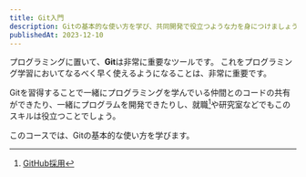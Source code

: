 ```yaml
---
title: Git入門
description: Gitの基本的な使い方を学び、共同開発で役立つような力を身につけましょう。
publishedAt: 2023-12-10
---
```


プログラミングに置いて、**Git**は非常に重要なツールです。
これをプログラミング学習においてなるべく早く使えるようになることは、非常に重要です。

Gitを習得することで一緒にプログラミングを学んでいる仲間とのコードの共有ができたり、一緒にプログラムを開発できたりし、就職[^1]や研究室などでもこのスキルは役立つことでしょう。

このコースでは、Gitの基本的な使い方を学びます。

[^1]: [GitHub採用](https://hrnote.jp/contents/contents-1644/)

